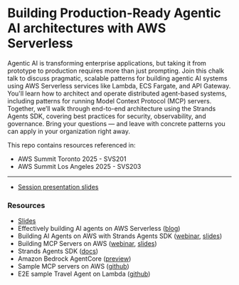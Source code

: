 # Building Production-Ready Agentic AI architectures with AWS Serverless

Agentic AI is transforming enterprise applications, but taking it from prototype to production requires more than just prompting. Join this chalk talk to discuss pragmatic, scalable patterns for building agentic AI systems using AWS Serverless services like Lambda, ECS Fargate, and API Gateway. You'll learn how to architect and operate distributed agent-based systems, including patterns for running Model Context Protocol (MCP) servers. Together, we’ll walk through end-to-end architecture using the Strands Agents SDK, covering best practices for security, observability, and governance. Bring your questions — and leave with concrete patterns you can apply in your organization right away.

This repo contains resources referenced in:

* AWS Summit Toronto 2025 - SVS201
* AWS Summit Los Angeles 2025 - SVS203

<hr/>

* [Session presentation slides](./SVS320_terraform_for_serverless.pdf?raw=true)


### Resources

* [Slides](tbd)
* Effectively building AI agents on AWS Serverless ([blog](https://aws.amazon.com/blogs/compute/effectively-building-ai-agents-on-aws-serverless/))
* Building AI Agents on AWS with Strands Agents SDK ([webinar](https://youtu.be/OuiUEPO7PB8), [slides](./2025-07-23-building-serverless-ai-agents-on-aws-with-strands-agents-sdk.pdf?raw=true))
* Building MCP Servers on AWS ([webinar](https://youtu.be/q3JgDJPeXJY), [slides](./2025-08-14-building-serverless-mcp-servers-on-aws.pdf?raw=true))
* Strands Agents SDK ([docs](https://strandsagents.com/latest/))
* Amazon Bedrock AgentCore ([preview](https://aws.amazon.com/bedrock/agentcore/))
* Sample MCP servers on AWS ([github](https://github.com/aws-samples/sample-serverless-mcp-servers))
* E2E sample Travel Agent on Lambda ([github](https://github.com/aws-samples/sample-serverless-mcp-servers/tree/main/strands-agent-on-lambda))



